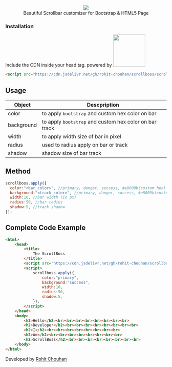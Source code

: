 
<p align="center">
  <img src="https://i.postimg.cc/Qt6Yb4Gm/WgYIPblo.gif"/><br>
Beautiful Scrollbar customizer for Bootstrap &amp; HTML5 Page<br>
  </p>
  
 ### Installation
 Include the CDN inside your head tag.
powered by <img width="100" src="https://upload.wikimedia.org/wikipedia/commons/thumb/d/d5/JsDelivr_Logo.svg/1200px-JsDelivr_Logo.svg.png"/>
  ```html
<script src="https://cdn.jsdelivr.net/gh/rohit-chouhan/scrollboss/scrollboss.js"></script>
```

        
## Usage

|Object|Descpription|
|------|------|
color| to apply `bootstrap` and custom hex color on bar
background| to apply `bootstrap` and custom hex color on bar track
width| to apply width size of bar in pixel
radius| used to radius apply on bar or track
shadow | shadow size of bar track

## Method
```javascript
scrollboss.apply({
  color:"<bar_color>", //primary, danger, success, #e8009b(custom hex)
  background:"<track_color>", //primary, danger, success, #e8009b(custom hex)
  width:10, //bar width (in px) 
  radius:50, //bar radius
  shadow:5, //track shadow
});
```


## Complete Code Example
```html
<html>
    <head>
        <title>
            The ScrollBoss
        </title>
        <script src="https://cdn.jsdelivr.net/gh/rohit-chouhan/scrollboss/scrollboss.js"></script>
        <script>
            scrollboss.apply({
                color:"primary",
                background:"success",
                width:10,
                radius:50,
                shadow:5,
            });
        </script>
    </head>
    <body>
        <h2>Hello</h2><br><br><br><br><br><br><br><br>
        <h2>Developer</h2><br><br><br><br><br><br><br><br>
        <h2>I</h2><br><br><br><br><br><br><br><br>
        <h2>Am</h2><br><br><br><br><br><br><br><br>
        <h2>ScrollBoss</h2><br><br><br><br><br><br><br><br>
    </body>
</html>
```

Developed by <a href="https://rohitchouhan.com">Rohit Chouhan</a>
